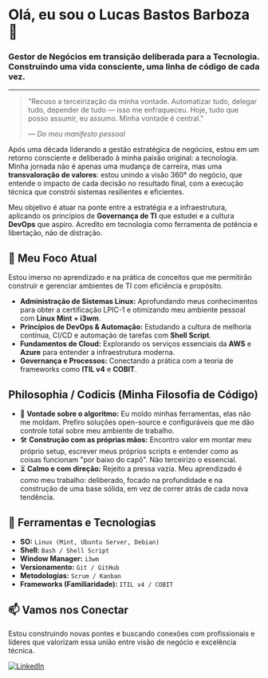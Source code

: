 # Olá, eu sou o Lucas Bastos Barboza 👋

### Gestor de Negócios em transição deliberada para a Tecnologia. Construindo uma vida consciente, uma linha de código de cada vez.

---

> "Recuso a terceirização da minha vontade. Automatizar tudo, delegar tudo, depender de tudo — isso me enfraqueceu. Hoje, tudo que posso assumir, eu assumo. Minha vontade é central."
>
> — *Do meu manifesto pessoal*

Após uma década liderando a gestão estratégica de negócios, estou em um retorno consciente e deliberado à minha paixão original: a tecnologia. Minha jornada não é apenas uma mudança de carreira, mas uma **transvaloração de valores**: estou unindo a visão 360° do negócio, que entende o impacto de cada decisão no resultado final, com a execução técnica que constrói sistemas resilientes e eficientes.

Meu objetivo é atuar na ponte entre a estratégia e a infraestrutura, aplicando os princípios de **Governança de TI** que estudei e a cultura **DevOps** que aspiro. Acredito em tecnologia como ferramenta de potência e libertação, não de distração.

## 🌱 Meu Foco Atual

Estou imerso no aprendizado e na prática de conceitos que me permitirão construir e gerenciar ambientes de TI com eficiência e propósito.

* **Administração de Sistemas Linux:** Aprofundando meus conhecimentos para obter a certificação LPIC-1 e otimizando meu ambiente pessoal com **Linux Mint + i3wm**.
* **Princípios de DevOps & Automação:** Estudando a cultura de melhoria contínua, CI/CD e automação de tarefas com **Shell Script**.
* **Fundamentos de Cloud:** Explorando os serviços essenciais da **AWS** e **Azure** para entender a infraestrutura moderna.
* **Governança e Processos:** Conectando a prática com a teoria de frameworks como **ITIL v4** e **COBIT**.

## Philosophia / Codicis (Minha Filosofia de Código)

* 🧠 **Vontade sobre o algoritmo:** Eu moldo minhas ferramentas, elas não me moldam. Prefiro soluções open-source e configuráveis que me dão controle total sobre meu ambiente de trabalho.
* 🛠️ **Construção com as próprias mãos:** Encontro valor em montar meu próprio setup, escrever meus próprios scripts e entender como as coisas funcionam "por baixo do capô". Não terceirizo o essencial.
* ⏳ **Calmo e com direção:** Rejeito a pressa vazia. Meu aprendizado é como meu trabalho: deliberado, focado na profundidade e na construção de uma base sólida, em vez de correr atrás de cada nova tendência.

## 🔧 Ferramentas e Tecnologias

* **SO:** `Linux (Mint, Ubuntu Server, Debian)`
* **Shell:** `Bash / Shell Script`
* **Window Manager:** `i3wm`
* **Versionamento:** `Git / GitHub`
* **Metodologias:** `Scrum / Kanban`
* **Frameworks (Familiaridade):** `ITIL v4 / COBIT`

## 📫 Vamos nos Conectar

Estou construindo novas pontes e buscando conexões com profissionais e líderes que valorizam essa união entre visão de negócio e excelência técnica.

[![LinkedIn](https://img.shields.io/badge/LinkedIn-Lucas_Bastos_Barboza-0077B5?style=for-the-badge&logo=linkedin)](https://www.linkedin.com/in/lucasbastosbarboza/)
